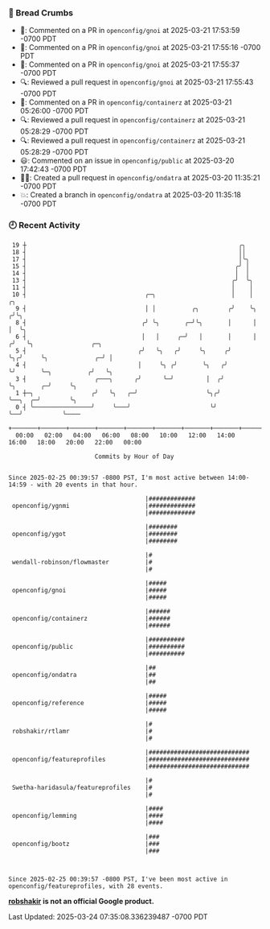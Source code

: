 ### 🍞 Bread Crumbs

 * 💬: Commented on a PR in  `openconfig/gnoi` at 2025-03-21 17:53:59 -0700 PDT
 * 💬: Commented on a PR in  `openconfig/gnoi` at 2025-03-21 17:55:16 -0700 PDT
 * 💬: Commented on a PR in  `openconfig/gnoi` at 2025-03-21 17:55:37 -0700 PDT
 * 🔍: Reviewed a pull request in  `openconfig/gnoi` at 2025-03-21 17:55:43 -0700 PDT
 * 💬: Commented on a PR in  `openconfig/containerz` at 2025-03-21 05:26:00 -0700 PDT
 * 🔍: Reviewed a pull request in  `openconfig/containerz` at 2025-03-21 05:28:29 -0700 PDT
 * 🔍: Reviewed a pull request in  `openconfig/containerz` at 2025-03-21 05:28:29 -0700 PDT
 * 😃: Commented on an issue in `openconfig/public` at 2025-03-20 17:42:43 -0700 PDT
 * ✍🏼: Created a pull request in `openconfig/ondatra` at 2025-03-20 11:35:21 -0700 PDT
 * 💥: Created a branch in `openconfig/ondatra` at 2025-03-20 11:35:18 -0700 PDT

### 🕘 Recent Activity
```
 19 ┼                                                           ╭╮
 18 ┤                                                           ││
 17 ┤                                                           │╰╮
 15 ┤                                                          ╭╯ │
 14 ┤                                                          │  │
 13 ┤                                                         ╭╯  ╰╮
 11 ┤                                                         │    │
 10 ┤                                 ╭─╮                     │    │     ╭╮
  9 ┤                                 │ │          ╭╮        ╭╯    ╰╮   ╭╯╰╮
  8 ┤                                ╭╯ ╰╮       ╭─╯╰╮       │      │   │  ╰╮
  6 ┤                                │   │     ╭─╯   │       │      │  ╭╯   ╰╮                ╭─╮
  5 ┤                               ╭╯   ╰╮   ╭╯     ╰╮     ╭╯      ╰╮╭╯     ╰╮             ╭─╯ │
  4 ┤                               │     ╰╮ ╭╯       ╰╮   ╭╯        ╰╯       ╰─╮          ╭╯   ╰╮
  3 ┤                   ╭───╮      ╭╯      ╰─╯         │  ╭╯                    ╰╮       ╭─╯     ╰╮
  1 ┼─╮                ╭╯   ╰╮   ╭─╯                   ╰╮╭╯                      ╰──╮  ╭─╯        ╰╮
  0 ┤ ╰────────────────╯     ╰───╯                      ╰╯                          ╰──╯           ╰────
    +───────+───────+───────+───────+───────+───────+───────+───────+───────+───────+───────+───────+────
  00:00   02:00   04:00   06:00   08:00   10:00   12:00   14:00   16:00   18:00   20:00   22:00   00:00   

						Commits by Hour of Day


Since 2025-02-25 00:39:57 -0800 PST, I'm most active between 14:00-14:59 - with 20 events in that hour.

```



```
                                      |#############
 openconfig/ygnmi                     |#############
                                      |#############

                                      |########
 openconfig/ygot                      |########
                                      |########

                                      |#
 wendall-robinson/flowmaster          |#
                                      |#

                                      |#####
 openconfig/gnoi                      |#####
                                      |#####

                                      |######
 openconfig/containerz                |######
                                      |######

                                      |##########
 openconfig/public                    |##########
                                      |##########

                                      |##
 openconfig/ondatra                   |##
                                      |##

                                      |#####
 openconfig/reference                 |#####
                                      |#####

                                      |#
 robshakir/rtlamr                     |#
                                      |#

                                      |############################
 openconfig/featureprofiles           |############################
                                      |############################

                                      |#
 Swetha-haridasula/featureprofiles    |#
                                      |#

                                      |####
 openconfig/lemming                   |####
                                      |####

                                      |###
 openconfig/bootz                     |###
                                      |###



Since 2025-02-25 00:39:57 -0800 PST, I've been most active in openconfig/featureprofiles, with 28 events.

```
**[robshakir](mailto:robjs@google.com) is not an official Google product.**  


Last Updated: 2025-03-24 07:35:08.336239487 -0700 PDT

